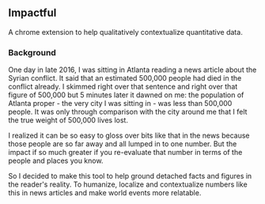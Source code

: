 ## Impactful

A chrome extension to help qualitatively contextualize quantitative data.

### Background

One day in late 2016, I was sitting in Atlanta reading a news article about the Syrian conflict. It said that an estimated 500,000 people had died in the conflict already. I skimmed right over that sentence and right over that figure of 500,000 but 5 minutes later it dawned on me: the population of Atlanta proper - the very city I was sitting in - was less than 500,000 people. It was only through comparison with the city around me that I felt the true weight of 500,000 lives lost. 

I realized it can be so easy to gloss over bits like that in the news because those people are so far away and all lumped in to one number. But the impact if so much greater if you re-evaluate that number in terms of the people and places you know.

So I decided to make this tool to help ground detached facts and figures in the reader's reality. To humanize, localize and contextualize numbers like this in news articles and make world events more relatable.